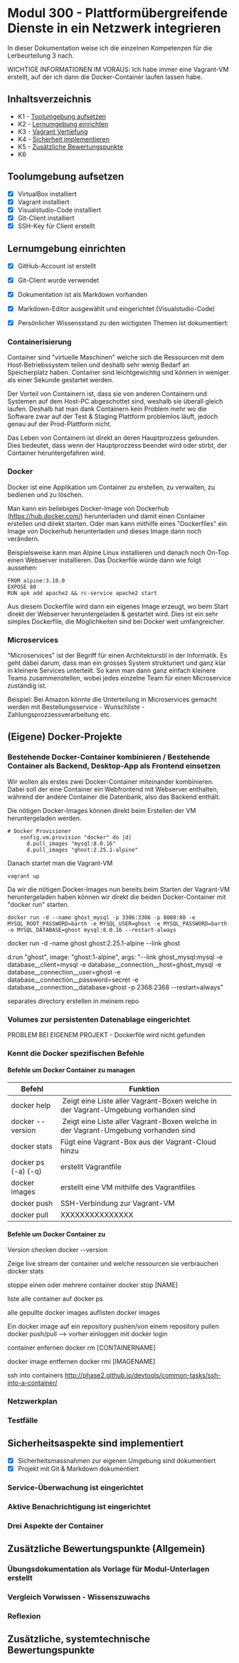 # Modul 300 - Plattformübergreifende Dienste in ein Netzwerk integrieren

In dieser Dokumentation weise ich die einzelnen Kompetenzen für die Lerbeurteilung 3 nach.

WICHTIGE INFORMATIONEN IM VORAUS:
Ich habe immer eine Vagrant-VM erstellt, auf der ich dann die Docker-Container laufen lassen habe.

## Inhaltsverzeichnis

* K1 - [Toolumgebung aufsetzen](#k1)
* K2 - [Lernumgebung einrichten](#k2)
* K3 - [Vagrant Vertiefung](#k3)
* K4 - [Sicherheit implementieren](#k4)
* K5 - [Zusätzliche Bewertungspunkte](#k5)
* K6

## Toolumgebung aufsetzen

- [x] VirtualBox installiert
- [x] Vagrant installiert
- [x] Visualstudio-Code installiert
- [x] Git-Client installiert
- [x] SSH-Key für Client erstellt

## Lernumgebung einrichten

- [x] GitHub-Account ist erstellt
- [x] Git-Client wurde verwendet
- [x] Dokumentation ist als Markdown vorhanden
- [x] Markdown-Editor ausgewählt und eingerichtet (Visualstudio-Code) 

- [x] Persönlicher Wissensstand zu den wictigsten Themen ist dokumentiert:

### Containerisierung

Container sind "virtuelle Maschinen" welche sich die Ressourcen mit dem Host-Betriebssystem teilen und deshalb sehr wenig Bedarf an Speicherplatz haben.
Container sind leichtgewichtig und können in weniger als einer Sekunde gestartet werden.

Der Vorteil von Containern ist, dass sie von anderen Containern und Systemen auf dem Host-PC abgeschottet sind, weshalb sie überall gleich laufen.
Deshalb hat man dank Containern kein Problem mehr wo die Software zwar auf der Test & Staging Plattform problemlos läuft, jedoch genau auf der Prod-Plattform nicht.

Das Leben von Containern ist direkt an deren Hauptprozzess gebunden.
Dies bedeutet, dass wenn der Hauptprozzess beendet wird oder stirbt, der Container heruntergefahren wird.

### Docker

Docker ist eine Applikation um Container zu erstellen, zu verwalten, zu bedienen und zu löschen.

Man kann ein beliebiges Docker-Image von Dockerhub (https://hub.docker.com/) herunterladen und damit einen Container erstellen und direkt starten.
Oder man kann mithilfe eines "Dockerfiles" ein Image von Dockerhub herunterladen und dieses Image dann noch verändern.

Beispielsweise kann man Alpine Linux installieren und danach noch On-Top einen Webserver installieren. Das Dockerfile würde dann wie folgt aussehen:

```
FROM alpine:3.10.0
EXPOSE 80
RUN apk add apache2 && rc-service apache2 start
```

Aus diesem Dockerfile wird dann ein eigenes Image erzeugt, wo beim Start direkt der Webserver heruntergeladen & gestartet wird.
Dies ist ein sehr simples Dockerfile, die Möglichkeiten sind bei Docker weit umfangreicher.

### Microservices

"Microservices" ist der Begriff für einen Architekturstil in der Informatik.
Es geht dabei darum, dass man ein grosses System strukturiert und ganz klar in kleinere Services unterteilt.
So kann man dann ganz einfach kleinere Teams zusammenstellen, wobei jedes einzelne Team für einen Microservice zuständig ist.

Beispiel:
Bei Amazon könnte die Unterteilung in Microservices gemacht werden mit Bestellungsservice - Wunschliste - Zahlungsprozzessverarbeitung etc.

## (Eigene) Docker-Projekte
### Bestehende Docker-Container kombinieren / Bestehende Container als Backend, Desktop-App als Frontend einsetzen

Wir wollen als erstes zwei Docker-Container miteinander kombinieren. Dabei soll der eine Container ein Webfrontend mit Webserver enthalten, während der andere Container die Datenbank, also das Backend enthält.

Die nötigen Docker-Images können direkt beim Erstellen der VM heruntergeladen werden.
```
# Docker Provisioner
    config.vm.provision "docker" do |d|
      d.pull_images "mysql:8.0.16"
      d.pull_images "ghost:2.25.1-alpine"
```

Danach startet man die Vagrant-VM
```
vagrant up
```

Da wir die nötigen Docker-Images nun bereits beim Starten der Vagrant-VM heruntergeladen haben können wir direkt die beiden Docker-Container mit "docker run" starten.
```
docker run -d --name ghost_mysql -p 3306:3306 -p 8080:80 -e MYSQL_ROOT_PASSWORD=barth -e MYSQL_USER=ghost -e MYSQL_PASSWORD=barth -e MYSQL_DATABASE=ghost mysql:8.0.16 --restart-always
```




docker run -d -name ghost ghost:2.25.1-alpine --link ghost


d.run "ghost", image: "ghost:1-alpine", args: "--link ghost_mysql:mysql -e database__client=mysql -e database__connection__host=ghost_mysql -e database__connection__user=ghost -e database__connection__password=secret -e database__connection__database=ghost -p 2368:2368 --restart=always"


separates directory erstellen in meinem repo


### Volumes zur persistenten Datenablage eingerichtet




PROBLEM BEI EIGENEM PROJEKT - Dockerfile wird nicht gefunden



### Kennt die Docker spezifischen Befehle
#### Befehle um Docker Container zu managen

| Befehl | Funktion |
| ----- | ----- |
| docker help | Zeigt eine Liste aller Vagrant-Boxen welche in der Vagrant-Umgebung vorhanden sind |
| docker --version | Zeigt eine Liste aller Vagrant-Boxen welche in der Vagrant-Umgebung vorhanden sind |
| docker stats | Fügt eine Vagrant-Box aus der Vagrant-Cloud hinzu |
| docker ps (-a) (-q) | erstellt Vagrantfile |
| docker images | erstellt eine VM mithilfe des Vagrantfiles | 
| docker push | SSH-Verbindung zur Vagrant-VM |
| docker pull | XXXXXXXXXXXXXXX |

#### Befehle um Docker Container zu 

Version checken
docker --version

Zeige live stream der container und welche ressourcen sie verbrauchen
docker stats

stoppe einen oder mehrere container
docker stop [NAME]

liste alle container auf
docker ps

alle gepullte docker images auflisten
docker images


Ein docker image auf ein repository pushen/von einem repository pullen
docker push/pull
--> vorher einloggen mit docker login



container enfernen
docker rm [CONTAINERNAME]

docker image entfernen
docker rmi [IMAGENAME]

ssh into containers
http://phase2.github.io/devtools/common-tasks/ssh-into-a-container/

### Netzwerkplan

### Testfälle

## Sicherheitsaspekte sind implementiert

- [x] Sicherheitsmassnahmen zur eigenen Umgebung sind dokumentiert
- [x] Projekt mit Git & Markdown dokumentiert

### Service-Überwachung ist eingerichtet

### Aktive Benachrichtigung ist eingerichtet

### Drei Aspekte der Container



## Zusätzliche Bewertungspunkte (Allgemein)

### Übungsdokumentation als Vorlage für Modul-Unterlagen erstellt

### Vergleich Vorwissen - Wissenszuwachs

### Reflexion



## Zusätzliche, systemtechnische Bewertungspunkte